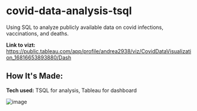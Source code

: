 # covid-data-analysis-tsql
Using SQL to analyze publicly available data on covid infections, vaccinations, and deaths. 

**Link to vizt:** https://public.tableau.com/app/profile/andrea2938/viz/CovidDataVisualization_16816653893880/Dash

## How It's Made:

**Tech used:** TSQL for analysis, Tableau for dashboard

![image](https://user-images.githubusercontent.com/99840213/232337149-cfa537fa-8925-4da5-9792-91aa763661f4.png)
